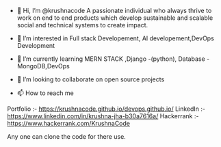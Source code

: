 - 👋 Hi, I’m @krushnacode 
  A passionate individual who always thrive to work on end to end products which develop sustainable and scalable social and technical systems to create impact.

- 👀 I’m interested in Full stack Developement, AI developement,DevOps Development

- 🌱 I’m currently learning MERN STACK  ,Django -(python),
   Database - MongoDB,DevOps

- 💞️ I’m looking to collaborate on open source projects

- 📫 How to reach me 

 Portfolio :- https://krushnacode.github.io/devops.github.io/
 LinkedIn   :-https://www.linkedin.com/in/krushna-jha-b30a7616a/
 Hackerrank :-https://www.hackerrank.com/KrushnaCode
 
 Any one can clone the code for there use.
 
<!---
krushnacode/krushnacode is a ✨ special ✨ repository because its `README.md` (this file) appears on your GitHub profile.
You can click the Preview link to take a look at your changes.
--->
